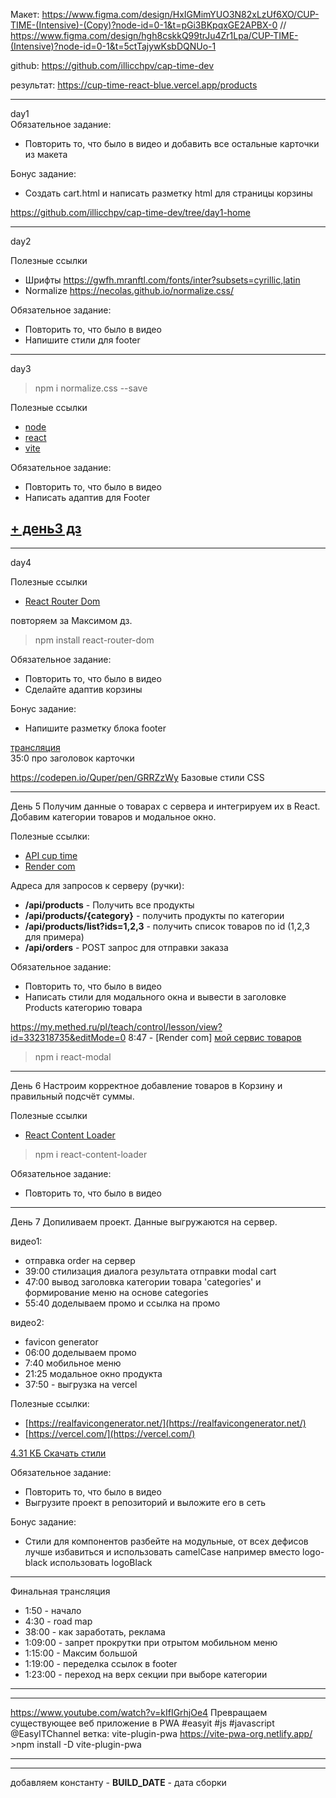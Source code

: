 Макет:
https://www.figma.com/design/HxIGMimYUO3N82xLzUf6XO/CUP-TIME-(Intensive)-(Copy)?node-id=0-1&t=pGi3BKpqxGE2APBX-0
// https://www.figma.com/design/hgh8cskkQ99trJu4Zr1Lpa/CUP-TIME-(Intensive)?node-id=0-1&t=5ctTajywKsbDQNUo-1

github: https://github.com/illicchpv/cap-time-dev

результат: https://cup-time-react-blue.vercel.app/products

---
day1  
  Обязательное задание:  
  - Повторить то, что было в видео и добавить все остальные карточки из макета

  Бонус задание:  
  - Создать cart.html и написать разметку html для страницы корзины

https://github.com/illicchpv/cap-time-dev/tree/day1-home

---
day2  

Полезные ссылки
- Шрифты https://gwfh.mranftl.com/fonts/inter?subsets=cyrillic,latin
- Normalize https://necolas.github.io/normalize.css/

Обязательное задание:  
- Повторить то, что было в видео
- Напишите стили для footer

---
day3  

>npm i normalize.css --save

Полезные ссылки
- [node](https://nodejs.org/en/)
- [react](https://react.dev/)
- [vite](https://vitejs.dev/)

Обязательное задание:
- Повторить то, что было в видео
- Написать адаптив для Footer

[+ день3 дз](https://github.com/illicchpv/cup-time-react/tree/day3-home)
--

---
day4  

Полезные ссылки  
- [React Router Dom](https://reactrouter.com/en/main/router-components/router)

повторяем за Максимом дз.

>npm install react-router-dom

Обязательное задание:  
- Повторить то, что было в видео
- Сделайте адаптив корзины

Бонус задание:  
- Напишите разметку блока footer

[трансляция](https://www.youtube.com/watch?v=s202RhBo8bE)  
35:0 про 	заголовок карточки

https://codepen.io/Quper/pen/GRRZzWy
	Базовые стили CSS

---
День 5
Получим данные о товарах с сервера и интегрируем их в React. Добавим категории товаров и модальное окно.

Полезные ссылки:
- [API cup time](https://github.com/Quper24/cup-time-api)
- [Render com](https://render.com/)

Адреса для запросов к серверу (ручки):
- **/api/products** - Получить все продукты
- **/api/products/{category}** - получить продукты по категории
- **/api/products/list?ids=1,2,3** - получить список товаров по id (1,2,3 для примера)
- **/api/orders** - POST запрос для отправки заказа

Обязательное задание:
- Повторить то, что было в видео
- Написать стили для модального окна и вывести в заголовке Products категорию товара


https://my.methed.ru/pl/teach/control/lesson/view?id=332318735&editMode=0
8:47 - [Render com]
  [мой сервис товаров](https://cup-time-api-q31j.onrender.com)

>npm i react-modal  

---
День 6 Настроим корректное добавление товаров в Корзину и правильный подсчёт суммы.

Полезные ссылки  
- [React Content Loader](https://www.npmjs.com/package/react-content-loader)

>npm i react-content-loader

Обязательное задание:  
- Повторить то, что было в видео

---
День 7 Допиливаем проект. Данные выгружаются на сервер.

видео1:
 - отправка order на сервер
 - 39:00 стилизация диалога результата отправки modal cart
 - 47:00 вывод заголовка категории товара 'categories' и формирование меню на основе categories
 - 55:40 доделываем промо и ссылка на промо

видео2:
- favicon generator
- 06:00 доделываем промо
- 7:40 мобильное меню
- 21:25 модальное окно продукта
- 37:50 - выгрузка на vercel

Полезные ссылки:  
- [https://realfavicongenerator.net/](https://realfavicongenerator.net/)
- [https://vercel.com/](https://vercel.com/)


[4.31 КБ Скачать стили](https://fs24.getcourse.ru/fileservice/file/download/a/251231/sc/114/h/26f37d339f05c727f53f92a0d267cf94.zip)

Обязательное задание:
- Повторить то, что было в видео
- Выгрузите проект в репозиторий и выложите его в сеть

Бонус задание:
- Стили для компонентов разбейте на модульные, от всех дефисов лучше избавиться и использовать camelCase например вместо logo-black использовать logoBlack

---

Финальная трансляция
- 1:50 - начало
- 4:30 - road map
- 38:00 - как заработать, реклама
- 1:09:00 - запрет прокрутки при отрытом мобильном меню
- 1:15:00 - Максим большой
- 1:19:00 - переделка ссылок в footer
- 1:23:00 - переход на верх секции при выборе категории


--------------------
--------------------

https://www.youtube.com/watch?v=kIfIGrhjOe4
	Превращаем существующее веб приложение в  PWA #easyit #js #javascript @EasyITChannel
  ветка: vite-plugin-pwa
		https://vite-pwa-org.netlify.app/
		>npm install -D vite-plugin-pwa

-------------
-------------
добавляем константу - __BUILD_DATE__ - дата сборки

